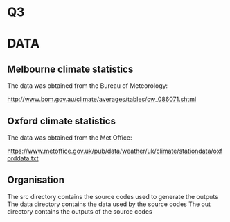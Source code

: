 # Q3
DATA
====

Melbourne climate statistics
----------------------------

The data was obtained from the Bureau of Meteorology:

http://www.bom.gov.au/climate/averages/tables/cw_086071.shtml

Oxford climate statistics
-------------------------

The data was obtained from the Met Office:

https://www.metoffice.gov.uk/pub/data/weather/uk/climate/stationdata/oxforddata.txt


Organisation
-------------------------
The src directory contains the source codes used to generate the outputs
The data directory contains the data used by the source codes
The out directory contains the outputs of the source codes
